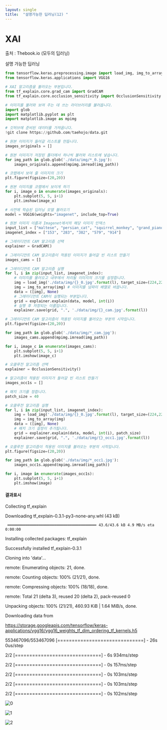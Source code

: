```yaml
---
layout: single
title:  "설명가능한 딥러닝(12) "
---
```


# XAI

출처 : Thebook.io (모두의 딥러닝)


설명 가능한 딥러닝

```python
from tensorflow.keras.preprocessing.image import load_img, img_to_array
from tensorflow.keras.applications import VGG16

# XAI 알고리즘을 불러오는 부분입니다.
from tf_explain.core.grad_cam import GradCAM
from tf_explain.core.occlusion_sensitivity import OcclusionSensitivity

# 이미지를 불러와 보여 주는 데 쓰는 라이브러리를 불러옵니다.
import glob 
import matplotlib.pyplot as plt
import matplotlib.image as mpimg

# 깃허브에 준비된 데이터를 가져옵니다.
!git clone https://github.com/taehojo/data.git

# 원본 이미지가 들어갈 리스트를 만듭니다.
images_originals = []

# 원본 이미지가 저장된 폴더에서 하나씩 불러와 리스트에 넣습니다.
for img_path in glob.glob('./data/img/*_0.jpg'):
    images_originals.append(mpimg.imread(img_path))

# 코랩에서 보여 줄 이미지의 크기
plt.figure(figsize=(20,20))        

# 원본 이미지를 코랩에서 보이게 하기
for i, image_o in enumerate(images_originals):
    plt.subplot(5, 5, i+1)
    plt.imshow(image_o)

# 사전에 학습된 딥러닝 모델 불러오기
model = VGG16(weights="imagenet", include_top=True)

# 원본 이미지 이름과 Imagenet에서의 해당 이미지 인덱스
input_list = ["maltese", "persian_cat", "squirrel_monkey", "grand_piano", "yawl"]
imagenet_index = ["153", "283", "382", "579", "914"]

# 그레이디언트 CAM 알고리즘 선택
explainer = GradCAM()

# 그레이디언트 CAM 알고리즘이 적용된 이미지가 들어갈 빈 리스트 만들기
images_cams = []

# 그레이디언트 CAM 알고리즘 실행
for l, i in zip(input_list, imagenet_index):  
    # 이미지를 불러오고 내부에서 처리될 이미지의 크기를 설정합니다.
    img = load_img('./data/img/{}_0.jpg'.format(l), target_size=(224,224)) 
    img = img_to_array(img) # 이미지를 넘파이 배열로 바꿉니다.
    data = ([img], None)
    # 그레이디언트 CAM이 실행되는 부분입니다.
    grid = explainer.explain(data, model, int(i))  
    # 실행 후 저장되는 이름입니다.
    explainer.save(grid, ".", './data/img/{}_cam.jpg'.format(l)) 

# 그레이디언트 CAM 알고리즘이 적용된 이미지를 불러오는 부분의 시작입니다.
plt.figure(figsize=(20,20))

for img_path in glob.glob('./data/img/*_cam.jpg'):
    images_cams.append(mpimg.imread(img_path))

for i, image_c in enumerate(images_cams):
    plt.subplot(5, 5, i+1)
    plt.imshow(image_c)

# 오클루전 알고리즘 선택
explainer = OcclusionSensitivity()

# 알고리즘이 적용된 이미지가 들어갈 빈 리스트 만들기
images_occ1s = []

# 패치 크기를 정합니다.
patch_size = 40

# 오클루전 알고리즘 실행
for l, i in zip(input_list, imagenet_index):
    img = load_img('./data/img/{}_0.jpg'.format(l), target_size=(224,224))
    img = img_to_array(img)
    data = ([img], None)
    # 패치 크기 설정이 추가됩니다.
    grid = explainer.explain(data, model, int(i), patch_size)  
    explainer.save(grid, ".", './data/img/{}_occ1.jpg'.format(l))

# 오클루전 알고리즘이 적용된 이미지를 불러오는 부분의 시작입니다.
plt.figure(figsize=(20,20))

for img_path in glob.glob('./data/img/*_occ1.jpg'):
    images_occ1s.append(mpimg.imread(img_path))

for i, image in enumerate(images_occ1s):
    plt.subplot(5, 5, i+1)
    plt.imshow(image)
```    


#### 결과표시


Collecting tf_explain

  Downloading tf_explain-0.3.1-py3-none-any.whl (43 kB)
  
     ━━━━━━━━━━━━━━━━━━━━━━━━━━━━━━━━━━━━━━━━ 43.6/43.6 kB 4.9 MB/s eta 0:00:00
     
Installing collected packages: tf_explain


Successfully installed tf_explain-0.3.1

Cloning into 'data'...

remote: Enumerating objects: 21, done.

remote: Counting objects: 100% (21/21), done.

remote: Compressing objects: 100% (18/18), done.

remote: Total 21 (delta 3), reused 20 (delta 2), pack-reused 0

Unpacking objects: 100% (21/21), 460.93 KiB | 1.64 MiB/s, done.

Downloading data from 

https://storage.googleapis.com/tensorflow/keras-applications/vgg16/vgg16_weights_tf_dim_ordering_tf_kernels.h5

553467096/553467096 [==============================] - 26s 0us/step

2/2 [==============================] - 6s 934ms/step

2/2 [==============================] - 0s 157ms/step

2/2 [==============================] - 0s 103ms/step

2/2 [==============================] - 0s 103ms/step

2/2 [==============================] - 0s 102ms/step


![0](https://github.com/jasminherb/jasminherb.github.io/assets/133365586/fb6247e3-4e51-4470-b2c4-d94fe47c8a53)

![1](https://github.com/jasminherb/jasminherb.github.io/assets/133365586/b2cd034d-0776-4103-9f55-2d58931f90b9)

![2](https://github.com/jasminherb/jasminherb.github.io/assets/133365586/534e7fbc-9ede-4f58-8c27-31e8adaaeebc)

